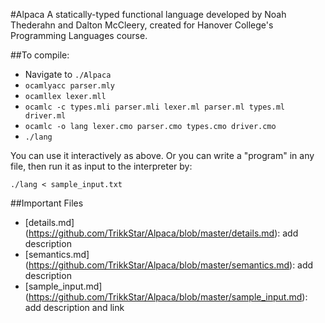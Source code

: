 #Alpaca
A statically-typed functional language developed by Noah Thederahn and Dalton McCleery, created for Hanover College's Programming Languages course.

##To compile:

- Navigate to `./Alpaca`
- `ocamlyacc parser.mly`
- `ocamllex lexer.mll`
- `ocamlc -c types.mli parser.mli lexer.ml parser.ml types.ml driver.ml`
- `ocamlc -o lang lexer.cmo parser.cmo types.cmo driver.cmo`
- `./lang`

You can use it interactively as above. Or you can write a "program" in any file, then run it as input to the interpreter by:

`./lang < sample_input.txt`

##Important Files
- [details.md] (https://github.com/TrikkStar/Alpaca/blob/master/details.md): add description
- [semantics.md] (https://github.com/TrikkStar/Alpaca/blob/master/semantics.md): add description
- [sample_input.md] (https://github.com/TrikkStar/Alpaca/blob/master/sample_input.md): add description and link

